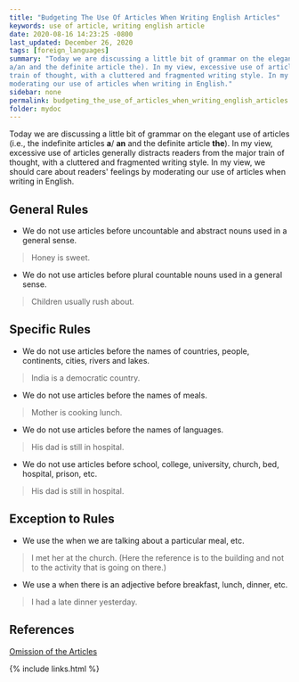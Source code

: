 ```yaml
--- 
title: "Budgeting The Use Of Articles When Writing English Articles"
keywords: use of article, writing english article
date: 2020-08-16 14:23:25 -0800
last_updated: December 26, 2020
tags: [foreign_languages]
summary: "Today we are discussing a little bit of grammar on the elegant use of articles (i.e., the indefinite articles
a/an and the definite article the). In my view, excessive use of articles generally distracts readers from the major
train of thought, with a cluttered and fragmented writing style. In my view, we should care about readers' feelings by
moderating our use of articles when writing in English."
sidebar: none
permalink: budgeting_the_use_of_articles_when_writing_english_articles.html
folder: mydoc
---
```


Today we are discussing a little bit of grammar on the elegant use of articles (i.e., the indefinite articles **a**/
**an** and the definite article **the**). In my view, excessive use of articles generally distracts readers from the
major train of thought, with a cluttered and fragmented writing style. In my view, we should care about readers'
feelings by moderating our use of articles when writing in English.

## General Rules
- We do not use articles before uncountable and abstract nouns used in a general sense.
> Honey is sweet.
- We do not use articles before plural countable nouns used in a general sense.
> Children usually rush about.

## Specific Rules
- We do not use articles before the names of countries, people, continents, cities, rivers and lakes.
> India is a democratic country.
- We do not use articles before the names of meals.
> Mother is cooking lunch.
- We do not use articles before the names of languages.
> His dad is still in hospital.
- We do not use articles before school, college, university, church, bed, hospital, prison, etc.
> His dad is still in hospital.

## Exception to Rules
- We use the when we are talking about a particular meal, etc.
> I met her at the church. (Here the reference is to the building and not to the activity that is going on there.)
- We use a when there is an adjective before breakfast, lunch, dinner, etc.
> I had a late dinner yesterday.

## References
[Omission of the Articles](https://www.englishgrammar.org/omission-articles)

{% include links.html %}
